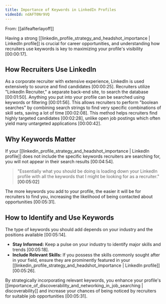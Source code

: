 ```yaml
---
title: Importance of Keywords in LinkedIn Profiles
videoId: ndAFT0Nr9VQ
---
```


From: [[alifeafterlayoff]] <br/> 

Having a strong [[linkedin_profile_strategy_and_headshot_importance | LinkedIn profile]] is crucial for career opportunities, and understanding how recruiters use keywords is key to maximizing your profile's visibility <a class="yt-timestamp" data-t="00:00:17">[00:00:17]</a>.

## How Recruiters Use LinkedIn

As a corporate recruiter with extensive experience, LinkedIn is used extensively to source and find candidates <a class="yt-timestamp" data-t="00:00:25">[00:00:25]</a>. Recruiters utilize "LinkedIn Recruiter," a separate back-end site, to search the database <a class="yt-timestamp" data-t="00:01:50">[00:01:50]</a>. Anything you put into your profile can be searched using keywords or filtering <a class="yt-timestamp" data-t="00:01:56">[00:01:56]</a>. This allows recruiters to perform "boolean searches" by combining search strings to find very specific combinations of skill sets, saving a lot of time <a class="yt-timestamp" data-t="00:02:08">[00:02:08]</a>. This method helps recruiters find highly targeted candidates <a class="yt-timestamp" data-t="00:02:28">[00:02:28]</a>, unlike open job postings which often yield many untargeted applications <a class="yt-timestamp" data-t="00:00:42">[00:00:42]</a>.

## Why Keywords Matter

If your [[linkedin_profile_strategy_and_headshot_importance | LinkedIn profile]] does not include the specific keywords recruiters are searching for, you will not appear in their search results <a class="yt-timestamp" data-t="00:04:54">[00:04:54]</a>.

> "Essentially what you should be doing is loading down your LinkedIn profile with all the keywords that I might be looking for as a recruiter." <a class="yt-timestamp" data-t="00:05:02">[00:05:02]</a>

The more keywords you add to your profile, the easier it will be for recruiters to find you, increasing the likelihood of being contacted about opportunities <a class="yt-timestamp" data-t="00:05:31">[00:05:31]</a>.

## How to Identify and Use Keywords

The type of keywords you should add depends on your industry and the positions available <a class="yt-timestamp" data-t="00:05:14">[00:05:14]</a>.

*   **Stay Informed:** Keep a pulse on your industry to identify major skills and trends <a class="yt-timestamp" data-t="00:05:18">[00:05:18]</a>.
*   **Include Relevant Skills:** If you possess the skills commonly sought after in your field, ensure they are prominently featured in your [[linkedin_profile_strategy_and_headshot_importance | LinkedIn profile]] <a class="yt-timestamp" data-t="00:05:26">[00:05:26]</a>.

By strategically incorporating relevant keywords, you enhance your profile's [[importance_of_discoverability_and_networking_in_job_searching | discoverability]] and increase your chances of being noticed by recruiters for suitable job opportunities <a class="yt-timestamp" data-t="00:05:31">[00:05:31]</a>.